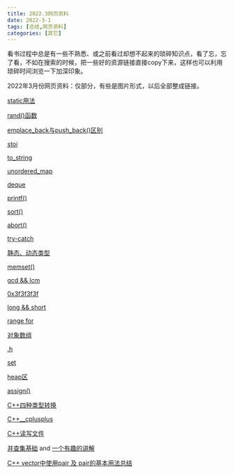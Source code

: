 ```yaml
---
title: 2022.3网页资料
date: 2022-3-1
tags: [总结,网页资料]
categories: [其它]
---
```


看书过程中总是有一些不熟悉、或之前看过却想不起来的琐碎知识点，看了忘，忘了看，不如在搜索的时候，把一些好的资源链接直接copy下来，这样也可以利用琐碎时间浏览一下加深印象。

2022年3月份网页资料：仅部分，有些是图片形式，以后全部整成链接。

[static用法 ](https://www.runoob.com/w3cnote/cpp-static-usage.html) 

[rand()函数](http://c.biancheng.net/view/1352.html)

[emplace_back与push_back()区别](http://c.biancheng.net/view/6826.html)

[stoi](https://www.jianshu.com/p/bf23387b062a)

[to_string](https://blog.csdn.net/qq_18815817/article/details/82431685)

[unordered_map](http://c.biancheng.net/view/7231.html)

[deque](http://c.biancheng.net/view/6860.html)

[printf()](http://c.biancheng.net/cpp/html/33.html)

[sort()](http://c.biancheng.net/view/7457.html)

[abort()](https://www.runoob.com/cprogramming/c-function-abort.html)

[try-catch](http://c.biancheng.net/cpp/biancheng/view/3026.html)

[静态、动态类型](https://blog.csdn.net/qq_26849233/article/details/74936925)

[memset()](http://c.biancheng.net/view/231.html)

[gcd && lcm](https://www.jianshu.com/p/1f3a76e47edb)

[0x3f3f3f3f](https://www.cnblogs.com/zarth/p/6534526.html)

[long && short](http://c.biancheng.net/view/1318.html)

[range for](http://c.biancheng.net/view/1416.html)

[对象数组](https://blog.csdn.net/lr1916417519/article/details/80317083)

[.h](https://blog.csdn.net/hou09tian/article/details/90290264)

[set](http://c.biancheng.net/view/7192.html)

[heap区](https://blog.csdn.net/qq_34175893/article/details/83502412)

[assign()](https://blog.csdn.net/qq_25018077/article/details/88251527)

[C++四种类型转换](https://img-blog.csdnimg.cn/img_convert/de07506c1f6d6d1bcc32fb27f8fba1e1.png)

[C++__cplusplus](https://www.cnblogs.com/Braveliu/p/12219521.html)

[C++读写文件](https://zhuanlan.zhihu.com/p/352961501)

[并查集基础](https://www.runoob.com/data-structures/union-find-basic.html)     and    [一个有趣的讲解](https://blog.csdn.net/the_zed/article/details/105126583)

[C++ vector中使用pair 及 pair的基本用法总结](https://www.jianshu.com/p/4b2884c050dc)

